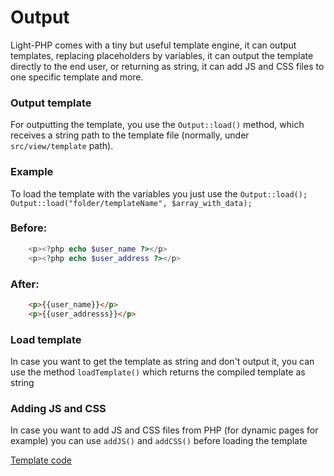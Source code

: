 # Output

Light-PHP comes with a tiny but useful template engine, it can output templates, replacing placeholders by variables, it can output the template directly to the end user, or returning as string, it can add JS and CSS files to one specific template and more.  

### Output template
For outputting the template, you use the `Output::load()` method, which receives a string path to the template file (normally, under `src/view/template` path).  

### Example 
To load the template with the variables you just use the `Output::load();`  
`Output::load("folder/templateName", $array_with_data);`

### Before:
``` php
	<p><?php echo $user_name ?></p>
	<p><?php echo $user_address ?></p>
```


### After:
``` html
	<p>{{user_name}}</p>
	<p>{{user_addresss}}</p>
```

### Load template
In case you want to get the template as string and don't output it, you can use the method `loadTemplate()` which returns the compiled template as string

### Adding JS and CSS
In case you want to add JS and CSS files from PHP (for dynamic pages for example) you can use `addJS()` and `addCSS()` before loading the template

[Template code](https://github.com/bakeiro/Light-PHP/blob/master/system/library/Output.php)
